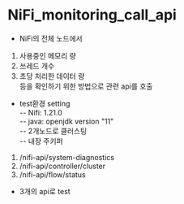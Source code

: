 # NiFi_monitoring_call_api
- NiFi의 전체 노드에서
1. 사용중인 메모리 량
2. 쓰레드 개수
3. 초당 처리한 데이터 량  
등을 확인하기 위한 방법으로 관련 api를 호출

- test환경 setting  
-- Nifi: 1.21.0  
-- java: openjdk version "11"  
-- 2개노드로 클러스팅  
-- 내장 주키퍼

1. /nifi-api/system-diagnostics
2. /nifi-api/controller/cluster
3. /nifi-api/flow/status  
- 3개의 api로 test